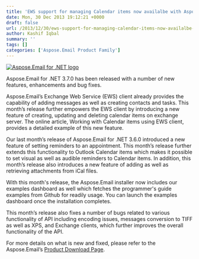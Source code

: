```yaml
---
title: 'EWS support for managing Calendar items now availalbe with Aspose.Email for .NET 3.7.0'
date: Mon, 30 Dec 2013 19:12:21 +0000
draft: false
url: /2013/12/30/ews-support-for-managing-calendar-items-now-availalbe-with-aspose.email-for-.net-3.7.0/
author: Kashif Iqbal
summary: ''
tags: []
categories: ['Aspose.Email Product Family']
---
```


[![][1]](https://blog.aspose.com/wp-content/uploads/sites/2/2013/07/aspose-Email-for-net_100.png)

Aspose.Email for .NET 3.7.0 has been released with a number of new features, enhancements and bug fixes.

Aspose.Email’s Exchange Web Service (EWS) client already provides the capability of adding messages as well as creating contacts and tasks. This month’s release further empowers the EWS client by introducing a new feature of creating, updating and deleting calendar items on exchange server. The online article, Working with Calendar items using EWS client, provides a detailed example of this new feature.

Our last month’s release of Aspose.Email for .NET 3.6.0 introduced a new feature of setting reminders to an appointment. This month’s release further extends this functionality to Outlook Calendar items which makes it possible to set visual as well as audible reminders to Calendar items. In addition, this month’s release also introduces a new feature of adding as well as retrieving attachments from iCal files.

With this month's release, the Aspose.Email installer now includes our examples dashboard as well which fetches the programmer's guide examples from Github for readily usage. You can launch the examples dashboard once the installation completes.

This month’s release also fixes a number of bugs related to various functionality of API including encoding issues, messages conversion to TIFF as well as XPS, and Exchange clients, which further improves the overall functionality of the API.

For more details on what is new and fixed, please refer to the Aspose.Email’s [Product Download Page][2].




[1]: https://blog.aspose.com/wp-content/uploads/sites/2/2013/07/aspose-Email-for-net_100.png "Aspose.Email for .NET logo"
[2]: http://www.aspose.com/community/files/51/.net-components/aspose.email-for-.net/category1411.aspx




